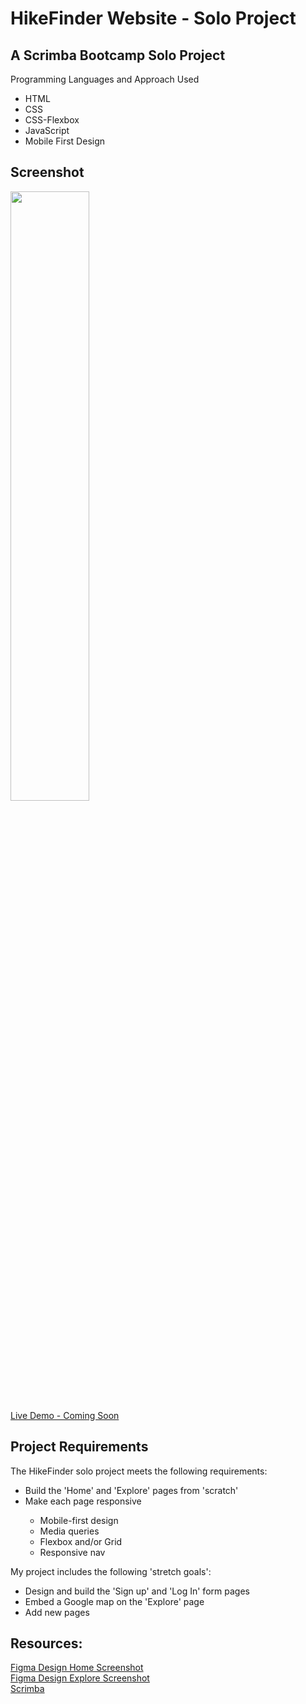 # HikeFinder Website - Solo Project

## A Scrimba Bootcamp Solo Project
Programming Languages and Approach Used
<ul>
<li>HTML</li>
<li>CSS</li>
<li>CSS-Flexbox</li>
<li>JavaScript</li>
<li>Mobile First Design</li>
</ul>

## Screenshot
<img src="" width=50% height=50%><br>
[Live Demo - Coming Soon]()
 
## Project Requirements
 The HikeFinder solo project meets the following requirements:
 <ul>
 <li>Build the 'Home' and 'Explore' pages from 'scratch'</li>
 <li>Make each page responsive</li>
 <ul>
 <li>Mobile-first design</li>
 <li>Media queries</li>
 <li>Flexbox and/or Grid</li>
 <li>Responsive nav</li>
 </ul>
 </ul>
 
 My project includes the following 'stretch goals':
 <ul>
<li>Design and build the 'Sign up' and 'Log In' form pages</li>
<li>Embed a Google map on the 'Explore' page</li>
<li>Add new pages</li>
</ul>
 
## Resources:
  [Figma Design Home Screenshot]()<br>
  [Figma Design Explore Screenshot]()<br>
 [Scrimba](https://scrimba.com/)

